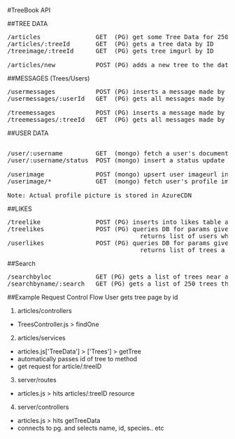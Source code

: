 #TreeBook API

##TREE DATA
<pre>
/articles               GET  (PG) get some Tree Data for 250 trees
/articles/:treeId       GET  (PG) gets a tree data by ID
/treeimage/:treeId      GET  (PG) gets tree imgurl by ID

/articles/new           POST (PG) adds a new tree to the database
</pre>

##MESSAGES (Trees/Users)
<pre>
/usermessages           POST (PG) inserts a message made by a user
/usermessages/:userId   GET  (PG) gets all messages made by a user

/treemessages           POST (PG) inserts a message made by a tree (bot)
/treemessages/:treeId   GET  (PG) gets all messages made by a tree
</pre>

##USER DATA
<pre>

/user/:username         GET  (mongo) fetch a user's document based on username
/user/:username/status  POST (mongo) insert a status update in the user's document

/userimage              POST (mongo) upsert user imageurl in db
/userimage/*            GET  (mongo) fetch user's profile imgurl

Note: Actual profile picture is stored in AzureCDN
</pre>

##LIKES
<pre>
/treelike               POST (PG) inserts into likes table a userid/treeid
/treelikes              POST (PG) queries DB for params given, 
                                    returns list of users which like a tree
/userlikes              POST (PG) queries DB for params given,
                                    returns list of trees a user likes
</pre>

##Search
<pre>
/searchbyloc            GET (PG) gets a list of trees near a given coordinate
/searchbyname/:search   GET (PG) gets a list of 250 trees that match the query
</pre>


##Example Request Control Flow
User gets tree page by id

1. articles/controllers
  * TreesController.js > findOne

2. articles/services
  * articles.js['TreeData'] > ['Trees'] > getTree 
  * automatically passes id of tree to method
  * get request for article/:treeID

3. server/routes
  * articles.js > hits articles/:treeID resource

4. server/controllers
  * articles.js > hits getTreeData
  * connects to pg. and selects name, id, species.. etc
